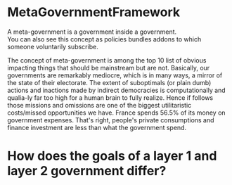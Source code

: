 # MetaGovernmentFramework

A meta-government is a government inside a government.\
You can also see this concept as policies bundles addons to which someone voluntarily subscribe.

The concept of meta-government is among the top 10 list of obvious impacting things that should be mainstream but are not.
Basically, our governments are remarkably mediocre, which is in many ways, a mirror of the state of their electorate.
The extent of suboptimals (or plain dumb) actions and inactions made by indirect democracies is computationally and qualia-ly far too high for a human brain to fully realize. Hence if follows those missions and omissions are one of the biggest utilitaristic costs/missed opportunities we have.
France spends 56.5% of its money on government expenses. That's right, people's private consumptions and finance investment are less than what the government spend.

# How does the goals of a layer 1 and layer 2 government differ?
